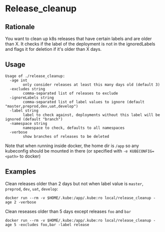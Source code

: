 # Release_cleanup

## Rationale

You want to clean up k8s releases that have certain labels and are older than X.
It checks if the label of the deployment is not in the ignoredLabels and flags it for deletion if it's older than X days.

## Usage

```
Usage of ./release_cleanup:
  -age int
    	only consider releases at least this many days old (default 3)
  -excludes string
    	comma-separated list of releases to exclude
  -ignoreLabels string
    	comma-separated list of label values to ignore (default "master,preprod,dev,uat,develop")
  -label string
    	label to check against, deployments without this label will be ignored (default "branch")
  -namespace string
    	namespace to check, defaults to all namespaces
  -verbose
    	show branches of releases to be deleted
```

Note that when running inside docker, the home dir is `/app` so any kubeconfig should be mounted in there (or specified with `-e KUBECONFIG=<path>` to docker)

## Examples

Clean releases older than 2 days but not when label value is `master`, `preprod`, `dev`, `uat`, `develop`:

```docker run --rm -v $HOME/.kube:/app/.kube:ro local/release_cleanup -age 2 -verbose```

Clean reseases older than 5 days except releases `foo` and `bar`

`docker run --rm -v $HOME/.kube:/app/.kube:ro local/release_cleanup -age 5 -excludes foo,bar -label release`